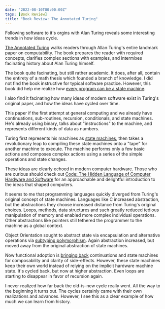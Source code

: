 ```yaml
---
date: "2022-08-10T00:00:00Z"
tags: [Book Review]
title: "Book Review: The Annotated Turing" 
---
```


Following software to it's orgins with Alan Turing reveals some interesting trends in how ideas cycle.
<!--more-->

[The Annotated Turing](http://www.theannotatedturing.com/) walks readers through Allan Turing's entire landmark paper on computability.
The book prepares the reader with required concepts, clarifies complex sections with examples, and intermixes facinating history about Alan Turing himself.

The book quite facinating, but still rather academic. It does, after all, contain the entirety of a math thesis which founded a branch of knowledge.
I did not find the book instructive for typical software practice. However, this book did help me realize how [every program can be a state machine](../posts/2021-10-15-State-Machines-and-Interpreters-are-Equivalent.md).

I also find it facinating how many ideas of modern software exist in Turing's original paper, and how the ideas have cycled over time.

This paper if the first attempt at general computing and we already have continuations, sub-routines, recursion, conditionals, and state machines. He's already using binary, talks about "instructions" to the machine, and represents different kinds of data as numbers.

Turing first represents his machines as [state machines](https://en.wikipedia.org/wiki/Finite-state_machine), then takes a revolutionary leap to compiling these state machines onto a "tape" for another machine to execute. The machine performs only a few basic actions and composes complex actions using a series of the simple operations and state changes.

These ideas are clearly echoed in modern computer hardware. Those who are curious should check out [Code: The Hidden Language of Computer Hardware and Software](https://www.amazon.com/Code-Language-Computer-Hardware-Software/dp/0735611319) for an approachable and delightful introduction to the ideas that shaped computers.

It seems to me that programming languages quickly diverged from Turing's original concept of state machines. Languages like C increased abstraction, but the abstractions they choose increased distance from Turing's original choices. Loops, methods, data structures and such greatly reduced tedious manipulation of memory and enabled more complex individual operations. Other abstractions like pointers still tethered the programmer to the machine as a global context.

Object Orientation sought to abstract state via encapsulation and alternative operations via [subtyping polymorphism](https://en.wikipedia.org/wiki/Polymorphism_(computer_science)). Again abstraction increased, but moved away from the original abstraction of state machines.

Now functional adoption is [bringing back](https://fsharpforfunandprofit.com/posts/designing-with-types-representing-states/) continuations and state machines for composability and clarity of side-effects. However, these state machines keep their own world instead of relying on the implicit hardware machine state. It's cycled back, but now at higher abstraction. Even loops are starting to disappear in favor of recursion again.

I never realized how far back the old-is-new cycle really went. All the way to the beginning it turns out. 
The cycles certainly came with their own realizations and advances. However, I see this as a clear example of how much we can learn from history.


<!-- 
TODO: Should I reference https://www.dreamsongs.com/WorseIsBetter.html and acknowledge alternative approaches have long existed?
 -->